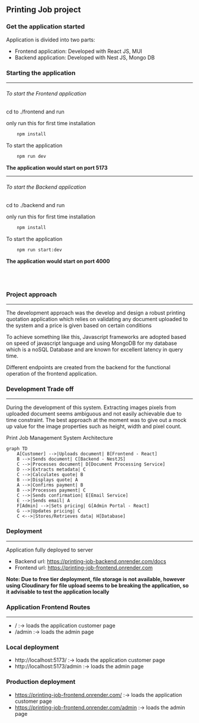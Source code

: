 <h2>Printing Job project</h2>

### Get the application started

<span>Application is divided into two parts:</span>

<ul>
<li>Frontend application: Developed with React JS, MUI</li>
<li>Backend  application: Developed with Nest JS, Mongo DB</li>
</ul>

### Starting the application

---

<h6>To start the Frontend application</h6>

<span>cd to ./frontend and run </span>

only run this for first time installation

```sh
    npm install
```

To start the application

```sh
    npm run dev
```

<b>The application would start on port 5173</b>

---

<h6>To start the Backend application</h6>

<span>cd to ./backend and run </span>

only run this for first time installation

```sh
    npm install
```

To start the application

```sh
    npm run start:dev
```

<b>The application would start on port 4000</b>

<br/>
<br/>

### Project approach

---

The development approach was the develop and design a robust printing quotation application which relies on validating any document uploaded to the system and a price is given based on certain conditions

To achieve something like this, Javascript frameworks are adopted based on speed of javascript language and using MongoDB for my database which is a noSQL Database and are known for excellent latency in query time.

Different endpoints are created from the backend for the functional operation of the frontend application.

### Development Trade off

---

During the development of this system. Extracting images pixels from uploaded document seems ambiguous and not easily achievable due to time constraint. The best approach at the moment was to give out a mock up value for the image properties such as height, width and pixel count.

Print Job Management System Architecture

```mermaid
graph TD
    A[Customer] -->|Uploads document| B[Frontend - React]
    B -->|Sends document| C[Backend - NestJS]
    C -->|Processes document| D[Document Processing Service]
    D -->|Extracts metadata| C
    C -->|Calculates quote| B
    B -->|Displays quote| A
    A -->|Confirms payment| B
    B -->|Processes payment| C
    C -->|Sends confirmation| E[Email Service]
    E -->|Sends email| A
    F[Admin] -->|Sets pricing| G[Admin Portal - React]
    G -->|Updates pricing| C
    C <-->|Stores/Retrieves data| H[Database]
```

### Deployment

---

Application fully deployed to server

- Backend url: https://printing-job-backend.onrender.com/docs
- Frontend url: https://printing-job-frontend.onrender.com

<b>Note: Due to free tier deployment, file storage is not available, however using Cloudinary for file upload seems to be breaking the application, so it advisable to test the application locally</b>

### Application Frontend Routes

---

- / :-> loads the application customer page
- /admin :-> loads the admin page

### Local deployment

- http://localhost:5173/ :-> loads the application customer page
- http://localhost:5173/admin :-> loads the admin page

### Production deployment

- https://printing-job-frontend.onrender.com/ :-> loads the application customer page
- https://printing-job-frontend.onrender.com/admin :-> loads the admin page
